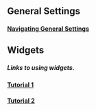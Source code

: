 ## General Settings
#### [Navigating General Settings](https://easywpguide.com/wordpress-manual/settings/general/)

## Widgets

##### Links to  using widgets.

#### [Tutorial 1](http://umw.domains/wordpress-basics/#widget) 

#### [Tutorial 2](https://easywpguide.com/wordpress-manual/appearance/widgets/)